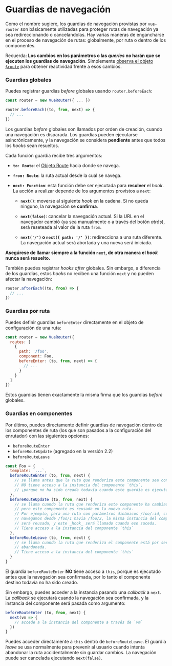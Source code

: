 # Guardias de navegación

Como el nombre sugiere, los guardias de navegación provistas por `vue-router` son básicamente utilizadas para proteger rutas de navegación ya sea redireccionando o cancelandolas. Hay varias maneras de engancharse en el proceso de navegación de rutas: globalmente, por ruta o dentro de los componentes.

Recuerda: **Los cambios en los parámetros o las _queries_ no harán que se ejecuten los guardias de navegación**. Simplemente [observa el objeto `$route`](../essentials/dynamic-matching.md#reacting-to-params-changes) para obtener reactividad frente a esos cambios.

### Guardias globales

Puedes registrar guardias _before_ globales usando `router.beforeEach`:

``` js
const router = new VueRouter({ ... })

router.beforeEach((to, from, next) => {
  // ...
})
```

Los guardias _before_ globales son llamados por orden de creación, cuando una navegación es disparada. Los guardias pueden ejecutarse asincrónicamente, y la navegación se considera **pendiente** antes que todos los _hooks_ sean resueltos. 

Cada función guardia recibe tres argumentos:

- **`to: Route`**: el [Objeto Route](../api/route-object.md) hacia donde se navega.

- **`from: Route`**: la ruta actual desde la cual se navega.

- **`next: Function`**: esta función debe ser ejecutada para **resolver** el _hook_. La acción a realizar depende de los argumentos provistos a `next`:

  - **`next()`**: moverse al siguiente _hook_ en la cadena. Si no queda ninguno, la navegación se **confirma**.

  - **`next(false)`**: cancelar la navegación actual. Si la URL en el navegador cambió (ya sea manualmente o a través del botón _atrás_), será reseteada al valor de la ruta `from`.

  - **`next('/')` o `next({ path: '/' })`**: redirecciona a una ruta diferente. La navegación actual será abortada y una nueva será iniciada.

**Asegúrese de llamar siempre a la función `next`, de otra manera el _hook_ nunca será resuelto.**

También puedes registrar _hooks after_ globales. Sin embargo, a diferencia de los guardias, estos _hooks_ no reciben una función `next` y no pueden afectar la navegación:

``` js
router.afterEach((to, from) => {
  // ...
})
```

### Guardias por ruta

Puedes definir guardias `beforeEnter` directamente en el objeto de configuración de una ruta:

``` js
const router = new VueRouter({
  routes: [
    {
      path: '/foo',
      component: Foo,
      beforeEnter: (to, from, next) => {
        // ...
      }
    }
  ]
})
```

Estos guardias tienen exactamente la misma firma que los guardias _before_ globales.

### Guardias en componentes

Por último, puedes directamente definir guardias de navegación dentro de los componentes de ruta (los que son pasados a la configuración del enrutador) con las siguientes opciones:

- `beforeRouteEnter`
- `beforeRouteUpdate` (agregado en la versión 2.2)
- `beforeRouteLeave`

``` js
const Foo = {
  template: `...`,
  beforeRouteEnter (to, from, next) {
    // se llama antes que la ruta que renderiza este componente sea confirmada.
    // NO tiene acceso a la instancia del componente `this`,
    // ¡porque no ha sido creada todavía cuando este guardia es ejecutado!
  },
  beforeRouteUpdate (to, from, next) {
    // se llama cuando la ruta que renderiza este componente ha cambiado,
    // pero este componente es reusado en la nueva ruta.
    // Por ejemplo, para una ruta con parámetros dinámicos /foo/:id, cuando
    // navegamos desde /foo/1 havia /foo/2, la misma instancia del componente Foo
    // será reusada, y este _hook_ será llamado cuando eso suceda.
    // Tiene acceso a la instancia del componente `this`
  },
  beforeRouteLeave (to, from, next) {
    // se llama cuando la ruta que renderiza el componente está por ser
    // abandonada.
    // Tiene acceso a la instancia del componente `this`
  }
}
```

El guardia `beforeRouteEnter` **NO** tiene acceso a `this`, porque es ejecutado antes que la navegación sea confirmada, por lo tanto el componente destino todavía no ha sido creado.

Sin embargo, puedes acceder a la instancia pasando una _callback_ a `next`. La _callback_ se ejecutará cuando la navegación sea confirmada, y la instancia del componente será pasada como argumento:

``` js
beforeRouteEnter (to, from, next) {
  next(vm => {
    // accede a la instancia del componente a través de `vm`
  })
}
```

Puedes acceder directamente a `this` dentro de `beforeRouteLeave`. El guardia _leave_ se usa normalmente para prevenir al usuario cuando intenta abandonar la ruta accidentalmente sin guardar cambios. La navegación puede ser cancelada ejecutando `next(false)`.
